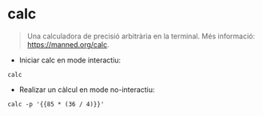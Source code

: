 # calc

> Una calculadora de precisió arbitrària en la terminal.
> Més informació: <https://manned.org/calc>.

- Iniciar calc en mode interactiu:

`calc`

- Realizar un càlcul en mode no-interactiu:

`calc -p '{{85 * (36 / 4)}}'`
